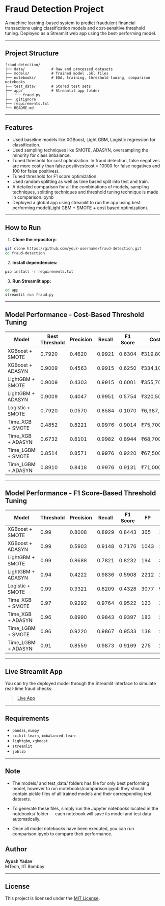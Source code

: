 
# Fraud Detection Project

A machine learning-based system to predict fraudulent financial transactions using classification models and cost-sensitive threshold tuning. Deployed as a Streamlit web app using the best-performing model.

---

## Project Structure

```
fraud-detection/
├── data/            # Raw and processed datasets
├── models/          # Trained model .pkl files
├── notebooks/       # EDA, training, threshold tuning, comparison notebooks
├── test_data/       # Stored test sets
├── app/             # Streamlit app folder
│   └── fraud.py
├── .gitignore
├── requirements.txt
└── README.md
```

---

## Features

- Used baseline models like XGBoost, Light GBM, Logistic regression for classification.
- Used sampling techniques like SMOTE, ADASYN, oversampling the minority for class imbalance.
- Tuned threshold for cost optimization. In fraud detection, false negatives are more costly than false positives(cost = 10000 for false negatives and 100 for false positives).
- Tuned threshold for F1 score optimization.
- Used random splitting as well as time based split into test and train.
- A detailed comparison for all the combinations of models, sampling techniques, splitting techniques and threshold tuning technique is made in comparison.ipynb
- Deployed a global app using streamlit to run the app using best performing model(Light GBM + SMOTE + cost based optimization).


---

## How to Run

1. **Clone the repository:**
```bash
git clone https://github.com/your-username/fraud-detection.git
cd fraud-detection
```

2. **Install dependencies:**
```bash
pip install -r requirements.txt
```

3. **Run Streamlit app:**
```bash
cd app
streamlit run fraud.py
```

---

## Model Performance - Cost-Based Threshold Tuning

| Model                 | Best Threshold | Precision | Recall  | F1 Score | Cost      |
|----------------------|----------------|-----------|---------|----------|-----------|
| XGBoost + SMOTE      | 0.7920         | 0.4620    | 0.9921  | 0.6304   | ₹319,800  |
| XGBoost + ADASYN     | 0.9009         | 0.4563    | 0.9915  | 0.6250   | ₹334,100  |
| LightGBM + SMOTE     | 0.9009         | 0.4303    | 0.9915  | 0.6001   | ₹355,700  |
| LightGBM + ADASYN    | 0.9009         | 0.4047    | 0.9951  | 0.5754   | ₹320,500  |
| Logistic + SMOTE     | 0.7920         | 0.0570    | 0.8584  | 0.1070   | ₹6,987,200|
| Time_XGB + SMOTE     | 0.4852         | 0.8221    | 0.9976  | 0.9014   | ₹75,700   |
| Time_XGB + ADASYN    | 0.6732         | 0.8101    | 0.9982  | 0.8944   | ₹68,700   |
| Time_LGBM + SMOTE    | 0.8514         | 0.8571    | 0.9976  | 0.9220   | ₹67,500   |
| Time_LGBM + ADASYN   | 0.8910         | 0.8418    | 0.9976  | 0.9131   | ₹71,000   |

---

## Model Performance - F1 Score-Based Threshold Tuning

| Model                 | Threshold | Precision | Recall  | F1 Score | FP    | FN   | Cost      |
|----------------------|-----------|-----------|---------|----------|-------|------|-----------|
| XGBoost + SMOTE      | 0.99      | 0.8008    | 0.8929  | 0.8443   | 365   | 176  | ₹1,796,500 |
| XGBoost + ADASYN     | 0.99      | 0.5903    | 0.9148  | 0.7176   | 1043  | 140  | ₹1,504,300 |
| LightGBM + SMOTE     | 0.99      | 0.8688    | 0.7821  | 0.8232   | 194   | 358  | ₹3,599,400 |
| LightGBM + ADASYN    | 0.94      | 0.4222    | 0.9836  | 0.5908   | 2212  | 27   | ₹491,200   |
| Logistic + SMOTE     | 0.99      | 0.3321    | 0.6209  | 0.4328   | 3077  | 934  | ₹9,647,700 |
| Time_XGB + SMOTE     | 0.97      | 0.9292    | 0.9764  | 0.9522   | 123   | 39   | ₹402,300   |
| Time_XGB + ADASYN    | 0.96      | 0.8990    | 0.9843  | 0.9397   | 183   | 26   | ₹278,300   |
| Time_LGBM + SMOTE    | 0.96      | 0.9220    | 0.9867  | 0.9533   | 138   | 22   | ₹233,800   |
| Time_LGBM + ADASYN   | 0.91      | 0.8559    | 0.9873  | 0.9169   | 275   | 21   | ₹237,500   |

---

## Live Streamlit App

You can try the deployed model through the Streamlit interface to simulate real-time fraud checks:

>  [Live App](https://your-app-name.streamlit.app)  


---

##  Requirements

- `pandas`, `numpy`
- `scikit-learn`, `imbalanced-learn`
- `lightgbm`, `xgboost`
- `streamlit`
- `joblib`

---

## Note
- The models/ and test_data/ folders has file for only best performing model, however to run motebooks/comparison.ipynb they should contain pickle files of all trained models and their corresponding test datasets.

- To generate these files, simply run the Jupyter notebooks located in the notebooks/ folder — each notebook will save its model and test data automatically.

- Once all model notebooks have been executed, you can run comparison.ipynb to compare their performance.

##  Author

**Ayush Yadav**  
MTech, IIT Bombay  

---

##  License

This project is licensed under the [MIT License](LICENSE).
